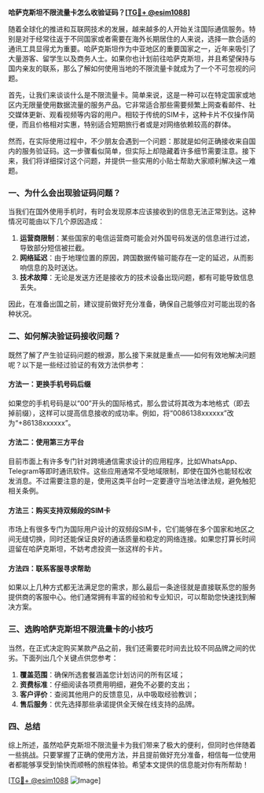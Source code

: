 **哈萨克斯坦不限流量卡怎么收验证码？[[TG💪+ @esim1088](https://t.me/s/esim1088)]**

随着全球化的推进和互联网技术的发展，越来越多的人开始关注国际通信服务。特别是对于经常往返于不同国家或者需要在海外长期居住的人来说，选择一款合适的通讯工具显得尤为重要。哈萨克斯坦作为中亚地区的重要国家之一，近年来吸引了大量游客、留学生以及商务人士。如果你也计划前往哈萨克斯坦，并且希望保持与国内亲友的联系，那么了解如何使用当地的不限流量卡就成为了一个不可忽视的问题。

首先，让我们来谈谈什么是不限流量卡。简单来说，这是一种可以在特定国家或地区内无限量使用数据流量的服务产品。它非常适合那些需要频繁上网查看邮件、社交媒体更新、观看视频等内容的用户。相较于传统的SIM卡，这种卡片不仅操作简便，而且价格相对实惠，特别适合短期旅行者或是对网络依赖较高的群体。

然而，在实际使用过程中，不少朋友会遇到一个问题：那就是如何正确接收来自国内的服务验证码。这一步骤看似简单，但实际上却隐藏着许多细节需要注意。接下来，我们将详细探讨这个问题，并提供一些实用的小贴士帮助大家顺利解决这一难题。

### 一、为什么会出现验证码问题？

当我们在国外使用手机时，有时会发现原本应该接收到的信息无法正常到达。这种情况可能由以下几个原因造成：

1. **运营商限制**：某些国家的电信运营商可能会对外国号码发送的信息进行过滤，导致部分短信被拦截。
2. **网络延迟**：由于地理位置的原因，跨国数据传输可能存在一定的延迟，从而影响信息的及时送达。
3. **技术故障**：无论是发送方还是接收方的技术设备出现问题，都有可能导致信息丢失。

因此，在准备出国之前，建议提前做好充分准备，确保自己能够应对可能出现的各种状况。

### 二、如何解决验证码接收问题？

既然了解了产生验证码问题的根源，那么接下来就是重点——如何有效地解决问题呢？以下是一些经过验证的有效方法供参考：

#### 方法一：更换手机号码后缀

如果您的手机号码是以“00”开头的国际格式，那么尝试将其改为本地格式（即去掉前缀），这样可以提高信息接收的成功率。例如，将“0086138xxxxxx”改为“+86138xxxxxx”。

#### 方法二：使用第三方平台

目前市面上有许多专门针对跨境通信需求设计的应用程序，比如WhatsApp、Telegram等即时通讯软件。这些应用通常不受地域限制，即使在国外也能轻松收发消息。不过需要注意的是，使用这类平台时一定要遵守当地法律法规，避免触犯相关条例。

#### 方法三：购买支持双频段的SIM卡

市场上有很多专门为国际用户设计的双频段SIM卡，它们能够在多个国家和地区之间无缝切换，同时还能保证良好的通话质量和稳定的网络连接。如果您打算长时间逗留在哈萨克斯坦，不妨考虑投资一张这样的卡片。

#### 方法四：联系客服寻求帮助

如果以上几种方式都无法满足您的需求，那么最后一条途径就是直接联系您的服务提供商的客服中心。他们通常拥有丰富的经验和专业知识，可以帮助您快速找到解决方案。

### 三、选购哈萨克斯坦不限流量卡的小技巧

当然，在正式决定购买某款产品之前，我们还需要花时间去比较不同品牌之间的优劣。下面列出几个关键点供您参考：

1. **覆盖范围**：确保所选套餐涵盖您计划访问的所有区域；
2. **资费标准**：仔细阅读各项费用明细，避免不必要的支出；
3. **客户评价**：查阅其他用户的反馈意见，从中吸取经验教训；
4. **售后服务**：优先选择那些承诺提供全天候在线支持的品牌。

### 四、总结

综上所述，虽然哈萨克斯坦不限流量卡为我们带来了极大的便利，但同时也伴随着一些挑战。只要掌握了正确的使用方法，并且提前做好充分准备，相信每一位使用者都能够享受到愉快而顺畅的旅程体验。希望本文提供的信息能对你有所帮助！

[[TG💪+ @esim1088](https://t.me/s/esim1088) ![Image](https://i.postimg.cc/4NQfJmqS/Snipaste-2025-05-13-00-14-12.png)]